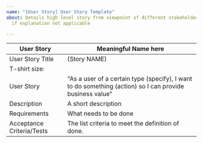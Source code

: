 ```yaml
---
name: "[User Story] User Story Template"
about: Details high level story from viewpoint of different stakeholders. Leave blank
  if explanation not applicable

---
```


User Story | Meaningful Name here
----------|----------
User Story Title | (Story NAME)
T-shirt size: | 
User Story | "As a user of a certain type (specify), I want to do something (action) so I can provide business value"
Description | A short description 
Requirements | What needs to be done
Acceptance Criteria/Tests | The list criteria to meet the definition of done.